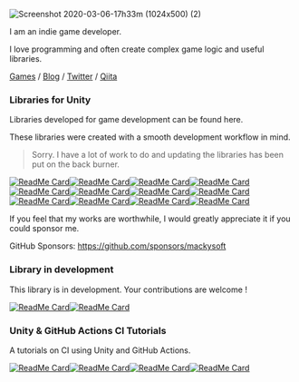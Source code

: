 ![Screenshot 2020-03-06-17h33m (1024x500) (2)](https://user-images.githubusercontent.com/13536348/111169621-79f4f100-85e6-11eb-84bc-ab9b0da27fe5.png)

I am an indie game developer.

I love programming and often create complex game logic and useful libraries.

 [Games](https://mackysoft.net/games/) / [Blog](https://mackysoft.net/blog/) / [Twitter](https://twitter.com/makihiro_dev) / [Qiita](https://qiita.com/makihiro_dev)

### Libraries for Unity

Libraries developed for game development can be found here.

These libraries were created with a smooth development workflow in mind.

> Sorry. I have a lot of work to do and updating the libraries has been put on the back burner.

[![ReadMe Card](https://github-readme-stats.vercel.app/api/pin/?username=mackysoft&repo=Vision)](https://github.com/mackysoft/Vision#gh-light-mode-only)[![ReadMe Card](https://github-readme-stats.vercel.app/api/pin/?username=mackysoft&repo=Vision&theme=dark)](https://github.com/mackysoft/Vision#gh-dark-mode-only)[![ReadMe Card](https://github-readme-stats.vercel.app/api/pin/?username=mackysoft&repo=Choice)](https://github.com/mackysoft/Choice#gh-light-mode-only)[![ReadMe Card](https://github-readme-stats.vercel.app/api/pin/?username=mackysoft&repo=Choice&theme=dark)](https://github.com/mackysoft/Choice#gh-dark-mode-only)[![ReadMe Card](https://github-readme-stats.vercel.app/api/pin/?username=mackysoft&repo=Modiferty)](https://github.com/mackysoft/Modiferty#gh-light-mode-only)[![ReadMe Card](https://github-readme-stats.vercel.app/api/pin/?username=mackysoft&repo=Modiferty&theme=dark)](https://github.com/mackysoft/Modiferty#gh-dark-mode-only)[![ReadMe Card](https://github-readme-stats.vercel.app/api/pin/?username=mackysoft&repo=PoolManager)](https://github.com/mackysoft/PoolManager#gh-light-mode-only)[![ReadMe Card](https://github-readme-stats.vercel.app/api/pin/?username=mackysoft&repo=PoolManager&theme=dark)](https://github.com/mackysoft/PoolManager#gh-dark-mode-only)[![ReadMe Card](https://github-readme-stats.vercel.app/api/pin/?username=mackysoft&repo=Unity-SerializeReferenceExtensions)](https://github.com/mackysoft/Unity-SerializeReferenceExtensions#gh-light-mode-only)[![ReadMe Card](https://github-readme-stats.vercel.app/api/pin/?username=mackysoft&repo=Unity-SerializeReferenceExtensions&theme=dark)](https://github.com/mackysoft/Unity-SerializeReferenceExtensions#gh-dark-mode-only)[![ReadMe Card](https://github-readme-stats.vercel.app/api/pin/?username=mackysoft&repo=UniData)](https://github.com/mackysoft/UniData#gh-light-mode-only)[![ReadMe Card](https://github-readme-stats.vercel.app/api/pin/?username=mackysoft&repo=UniData&theme=dark)](https://github.com/mackysoft/UniData#gh-dark-mode-only)

If you feel that my works are worthwhile, I would greatly appreciate it if you could sponsor me.

GitHub Sponsors: https://github.com/sponsors/mackysoft

### Library in development

This library is in development. Your contributions are welcome !

[![ReadMe Card](https://github-readme-stats.vercel.app/api/pin/?username=mackysoft&repo=XPool)](https://github.com/mackysoft/XPool#gh-light-mode-only)[![ReadMe Card](https://github-readme-stats.vercel.app/api/pin/?username=mackysoft&repo=XPool&theme=dark)](https://github.com/mackysoft/XPool#gh-dark-mode-only)

### Unity & GitHub Actions CI Tutorials

A tutorials on CI using Unity and GitHub Actions.

[![ReadMe Card](https://github-readme-stats.vercel.app/api/pin/?username=mackysoft&repo=Unity-GitHubActions-Tutorials)](https://github.com/mackysoft/Unity-GitHubActions-Tutorials#gh-light-mode-only)[![ReadMe Card](https://github-readme-stats.vercel.app/api/pin/?username=mackysoft&repo=Unity-GitHubActions-Tutorials&theme=dark)](https://github.com/mackysoft/Unity-GitHubActions-Tutorials#gh-dark-mode-only)[![ReadMe Card](https://github-readme-stats.vercel.app/api/pin/?username=mackysoft&repo=Unity-ManualActivation)](https://github.com/mackysoft/Unity-ManualActivation#gh-light-mode-only)[![ReadMe Card](https://github-readme-stats.vercel.app/api/pin/?username=mackysoft&repo=Unity-ManualActivation&theme=dark)](https://github.com/mackysoft/Unity-ManualActivation#gh-dark-mode-only)
